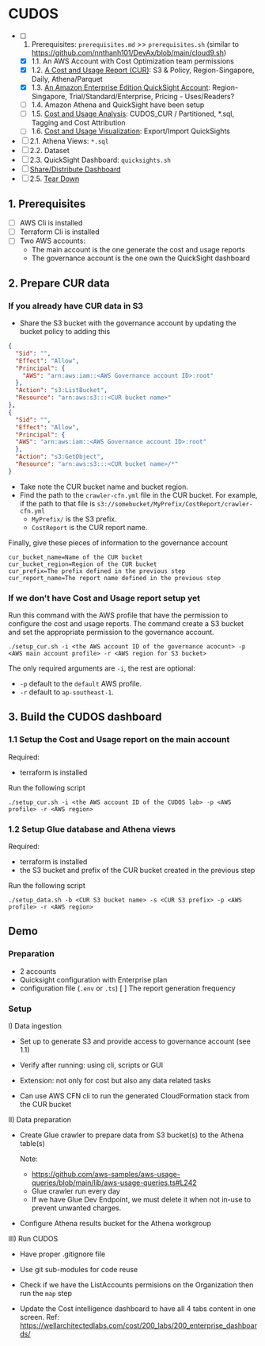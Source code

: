 # CUDOS

* [ ] 1. Prerequisites: `prerequisites.md` >> `prerequisites.sh` (similar to https://github.com/nnthanh101/DevAx/blob/main/cloud9.sh)
  * [x] 1.1. An AWS Account with Cost Optimization team permissions
  * [x] 1.2. [A Cost and Usage Report (CUR)](https://wellarchitectedlabs.com/cost/100_labs/100_1_aws_account_setup/3_cur/): S3 & Policy, Region-Singapore, Daily, Athena/Parquet
  * [x] 1.3. [An Amazon Enterprise Edition QuickSight Account](): Region-Singapore, Trial/Standard/Enterprise, Pricing - Uses/Readers?
  * [ ] 1.4. Amazon Athena and QuickSight have been setup
  * [ ] 1.5. [Cost and Usage Analysis](https://wellarchitectedlabs.com/cost/200_labs/200_4_cost_and_usage_analysis/): CUDOS_CUR / Partitioned, *.sql, Tagging and Cost Attribution
  * [ ] 1.6. [Cost and Usage Visualization](https://wellarchitectedlabs.com/cost/200_labs/200_5_cost_visualization/): Export/Import QuickSights

* [ ] 2.1. Athena Views: `*.sql`
* [ ] 2.2. Dataset
* [ ] 2.3. QuickSight Dashboard: `quicksights.sh`
* [ ] [Share/Distribute Dashboard](https://wellarchitectedlabs.com/cost/200_labs/200_enterprise_dashboards/4_distribute_dashboards/)
* [ ] 2.5. [Tear Down](https://wellarchitectedlabs.com/cost/200_labs/200_enterprise_dashboards/4_distribute_dashboards/)

## 1. Prerequisites

* [ ] AWS Cli is installed 
* [ ] Terraform Cli is installed
* [ ] Two AWS accounts:
  * The main account is the one generate the cost and usage reports
  * The governance account is the one own the QuickSight dashboard

## 2. Prepare CUR data

### If you already have CUR data in S3

* Share the S3 bucket with the governance account by updating the bucket policy to adding this
  
```json
{
  "Sid": "",
  "Effect": "Allow",
  "Principal": {
    "AWS": "arn:aws:iam::<AWS Governance account ID>:root"
  },
  "Action": "s3:ListBucket",
  "Resource": "arn:aws:s3:::<CUR bucket name>"
},
{
  "Sid": "",
  "Effect": "Allow",
  "Principal": {
  "AWS": "arn:aws:iam::<AWS Governance account ID>:root"
  },
  "Action": "s3:GetObject",
  "Resource": "arn:aws:s3:::<CUR bucket name>/*"
}
```
* Take note the CUR bucket name and bucket region.
* Find the path to the `crawler-cfn.yml` file in the CUR bucket. For example, if the path to that file is `s3://somebucket/MyPrefix/CostReport/crawler-cfn.yml`
  * `MyPrefix/` is the S3 prefix.
  * `CostReport` is the CUR report name.
  
Finally, give these pieces of information to the governance account

```
cur_bucket_name=Name of the CUR bucket
cur_bucket_region=Region of the CUR bucket
cur_prefix=The prefix defined in the previous step
cur_report_name=The report name defined in the previous step
```

### If we don't have Cost and Usage report setup yet

Run this command with the AWS profile that have the permission to configure the cost and usage reports.
The command create a S3 bucket and set the appropriate permission to the governance account.

```shell
./setup_cur.sh -i <the AWS account ID of the governance acocunt> -p <AWS main account profile> -r <AWS region for S3 bucket> 
```

The only required arguments are `-i`, the rest are optional:
* `-p` default to the `default` AWS profile.
* `-r` default to `ap-southeast-1`.

## 3. Build the CUDOS dashboard

### 1.1 Setup the Cost and Usage report on the main account

Required:
* terraform is installed

Run the following script
```shell
./setup_cur.sh -i <the AWS account ID of the CUDOS lab> -p <AWS profile> -r <AWS region> 
```

### 1.2 Setup Glue database and Athena views

Required:
* terraform is installed
* the S3 bucket and prefix of the CUR bucket created in the previous step


Run the following script
```shell
./setup_data.sh -b <CUR S3 bucket name> -s <CUR S3 prefix> -p <AWS profile> -r <AWS region>
```


## Demo

### Preparation

* 2 accounts
* Quicksight configuration with Enterprise plan
* configuration file (`.env` or `.ts`)
[ ] The report generation frequency

### Setup

I) Data ingestion
* Set up to generate S3 and provide access to governance account (see 1.1)
* Verify after running: using cli, scripts or GUI

* Extension: not only for cost but also any data related tasks
* Can use AWS CFN cli to run the generated CloudFormation stack from the CUR bucket

II) Data preparation
* Create Glue crawler to prepare data from S3 bucket(s) to the Athena table(s) 
  
  Note: 
  * https://github.com/aws-samples/aws-usage-queries/blob/main/lib/aws-usage-queries.ts#L242
  * Glue crawler run every day
  * If we have Glue Dev Endpoint, we must delete it when not in-use to prevent unwanted charges.
  
* Configure Athena results bucket for the Athena workgroup

III) Run CUDOS
* Have proper .gitignore file
* Use git sub-modules for code reuse
* Check if we have the ListAccounts permisions on the Organization then run the `map` step

* Update the Cost intelligence dashboard to have all 4 tabs content in one screen. 
  Ref: https://wellarchitectedlabs.com/cost/200_labs/200_enterprise_dashboards/
